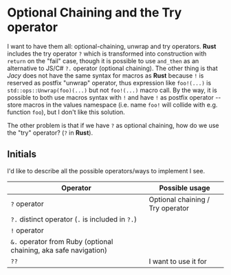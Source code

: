 # Optional Chaining and the Try operator

I want to have them all: optional-chaining, unwrap and try operators.
**Rust** includes the try operator `?` which is transformed into construction with `return` on the "fail" case, though it is possible to use `and_then` as an alternative to JS/C# `?.` operator (optional chaining).
The other thing is that _Jacy_ does not have the same syntax for macros as **Rust** because `!` is reserved as postfix "unwrap" operator, thus expression like `foo!(...)` is `std::ops::Unwrap(foo)(...)` but not `foo!(...)` macro call.
By the way, it is possible to both use macros syntax with `!` and have `!` as postfix operator -- store macros in the values namespace (i.e. name `foo!` will collide with e.g. function `foo`), but I don't like this solution.

The other problem is that if we have `?` as optional chaining, how do we use the "try" operator? (`?` in **Rust**).

## Initials

I'd like to describe all the possible operators/ways to implement I see.

| Operator | Possible usage |
| -------- | -------------- |
| `?` operator | Optional chaining / Try operator |
| `?.` distinct operator (`.` is included in `?.`) |  |
| `!` operator |  |
| `&.` operator from Ruby (optional chaining, aka safe navigation) |  |
| `??` | I want to use it for
